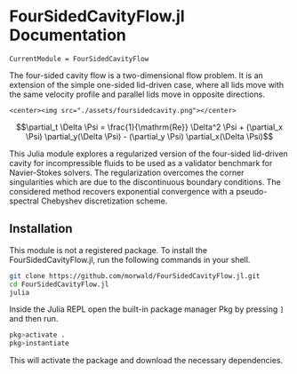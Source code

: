 # FourSidedCavityFlow.jl Documentation

```@meta
CurrentModule = FourSidedCavityFlow
```

The four-sided cavity flow is a two-dimensional flow problem. It is an extension of the
simple one-sided lid-driven case, where all lids move with the same velocity
profile and parallel lids move in opposite directions.

```@raw html
<center><img src="./assets/foursidedcavity.png"></center>
```

```math
\partial_t \Delta \Psi = \frac{1}{\mathrm{Re}} \Delta^2 \Psi
  + (\partial_x \Psi) \partial_y(\Delta \Psi)
  - (\partial_y \Psi) \partial_x(\Delta \Psi)
```

This Julia module explores a regularized version of the four-sided lid-driven
cavity for incompressible fluids to be used as a validator benchmark for
Navier-Stokes solvers. The regularization overcomes the corner singularities
which are due to the discontinuous boundary conditions. The considered method
recovers exponential convergence with a pseudo-spectral Chebyshev
discretization scheme.  

## Installation

This module is not a registered package. To install the FourSidedCavityFlow.jl, 
run the following commands in your shell.
```bash
git clone https://github.com/morwald/FourSidedCavityFlow.jl.git
cd FourSidedCavityFlow.jl
julia
```

Inside the Julia REPL open the built-in package manager Pkg by pressing `]` and then
run.
```julia
pkg>activate .
pkg>instantiate
```
This will activate the package and download the necessary dependencies.
